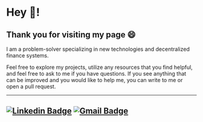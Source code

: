 # Hey :wave:!
Thank you for visiting my page :smile:
---
I am a problem-solver specializing in new technologies and decentralized finance systems.

Feel free to explore my projects, utilize any resources that you find helpful, and feel free to ask to me if you have questions.
If you see anything that can be improved and you would like to help me, you can write to me or open a pull request.

---
[![Linkedin Badge](https://img.shields.io/badge/-Ventura_Rodríguez-blue?style=flat-square&logo=Linkedin&logoColor=white&link=https://www.linkedin.com/in/ventura-rodriguez/?locale=en_US/)](https://www.linkedin.com/in/ventura-rodriguez/?locale=en_US/) 
[![Gmail Badge](https://img.shields.io/badge/-ventu@kudu.design-c14438?style=flat-square&logo=Gmail&logoColor=white&link=mailto:ventu@kudu.design)](mailto:ventu@kudu.design)
---
